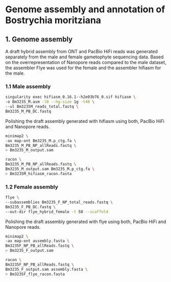 # Genome assembly and annotation of Bostrychia moritziana

## 1. Genome assembly 
A draft hybrid assembly from ONT and PacBio HiFi reads was generated separately from the male
and female gametophyte sequencing data. Based on the overrepresentation of Nanopore reads compared to the male dataset, the
assembler Flye was used for the female and the assembler hifiasm for the male.

### 1.1 Male assembly
```bash
singularity exec hifiasm_0.16.1--h2e03b76_0.sif hifiasm \
-o Bm3235_M.asm -l0 --hg-size 1g -t40 \
--ul Bm3235M_reads_total.fastq \
Bm3235_M_PB_DC.fastq
```
Polishing the draft assembly generated with hifiasm using both, PacBio HiFi and Nanopore reads.
```bash
minimap2 \
-ax map-ont Bm3235_M.p_ctg.fa \
Bm3235_M_PB_NP_allReads.fastq \
> Bm3235_M_output.sam
```
```bash
racon \
Bm3235_M_PB_NP_allReads.fastq \
Bm3235_M_output.sam Bm3235_M.p_ctg.fa \
> Bm3235M_hifiasm_racon.fasta
```

### 1.2 Female assembly
```bash
flye \
--subassemblies Bm3235_F_NP_total_reads.fastq \
Bm3235_F_PB_DC.fastq \
--out-dir flye_hybrid_female -t 50 --scaffold
```
Polishing the draft assembly generated with flye using both, PacBio HiFi and Nanopore reads.
```bash
minimap2 \
-ax map-ont assembly.fasta \
Bm3235F_NP_PB_allReads.fastq \
> Bm3235_F_output.sam
```
```bash
racon \
Bm3235F_NP_PB_allReads.fastq \
Bm3235_F_output.sam assembly.fasta \
> Bm3235F_flye_racon.fasta
```
